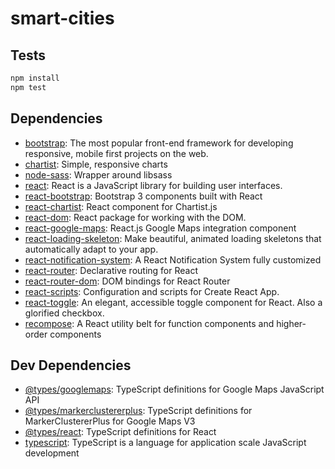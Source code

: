 # smart-cities




## Tests

```sh
npm install
npm test
```

## Dependencies

- [bootstrap](https://ghub.io/bootstrap): The most popular front-end framework for developing responsive, mobile first projects on the web.
- [chartist](https://ghub.io/chartist): Simple, responsive charts
- [node-sass](https://ghub.io/node-sass): Wrapper around libsass
- [react](https://ghub.io/react): React is a JavaScript library for building user interfaces.
- [react-bootstrap](https://ghub.io/react-bootstrap): Bootstrap 3 components built with React
- [react-chartist](https://ghub.io/react-chartist): React component for Chartist.js
- [react-dom](https://ghub.io/react-dom): React package for working with the DOM.
- [react-google-maps](https://ghub.io/react-google-maps): React.js Google Maps integration component
- [react-loading-skeleton](https://ghub.io/react-loading-skeleton): Make beautiful, animated loading skeletons that automatically adapt to your app.
- [react-notification-system](https://ghub.io/react-notification-system): A React Notification System fully customized
- [react-router](https://ghub.io/react-router): Declarative routing for React
- [react-router-dom](https://ghub.io/react-router-dom): DOM bindings for React Router
- [react-scripts](https://ghub.io/react-scripts): Configuration and scripts for Create React App.
- [react-toggle](https://ghub.io/react-toggle): An elegant, accessible toggle component for React. Also a glorified checkbox.
- [recompose](https://ghub.io/recompose): A React utility belt for function components and higher-order components

## Dev Dependencies

- [@types/googlemaps](https://ghub.io/@types/googlemaps): TypeScript definitions for Google Maps JavaScript API
- [@types/markerclustererplus](https://ghub.io/@types/markerclustererplus): TypeScript definitions for MarkerClustererPlus for Google Maps V3
- [@types/react](https://ghub.io/@types/react): TypeScript definitions for React
- [typescript](https://ghub.io/typescript): TypeScript is a language for application scale JavaScript development

